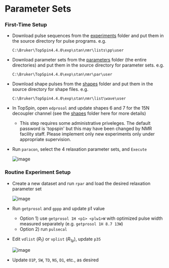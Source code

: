 # Parameter Sets

### First-Time Setup

- Download pulse sequences from the [experiments](https://github.com/viochemist/nmr-relaxation/tree/main/experiments) folder and put them in the source directory for pulse programs. e.g.

      C:\Bruker\TopSpin4.4.0\exp\stan\nmr\lists\pp\user

- Download parameter sets from the [parameters](https://github.com/viochemist/nmr-relaxation/tree/main/parameters) folder (the entire directories) and put them in the source directory for parameter sets. e.g.

      C:\Bruker\TopSpin4.4.0\exp\stan\nmr\par\user
  
- Download shape pulses from the [shapes](https://github.com/viochemist/nmr-relaxation/tree/main/shapes) folder and put them in the source directory for shape files. e.g.

      C:\Bruker\TopSpin4.4.0\exp\stan\nmr\list\wave\user
      
- In TopSpin, open `edprosol` and update shapes 6 and 7 for the 15N decoupler channel (see the [shapes](https://github.com/viochemist/nmr-relaxation/tree/main/shapes/README.md) folder here for more details)
  - This step requires some administrative priveleges. The default password is 'topspin' but this may have been changed by NMR facility staff. Please implement only new experiments only under appropriate supervision.

- Run `paracon`, select the 4 relaxation parameter sets, and `Execute`

  ![image](https://github.com/user-attachments/assets/195f5d15-f553-476d-aa1a-d92ab00042c7)

### Routine Experiment Setup

- Create a new dataset and run `rpar` and load the desired relaxation parameter set

  ![image](https://github.com/user-attachments/assets/28fb80ea-7ced-4b3b-a88f-cf0ec3ec876c)

- Run `getprosol` and `gppp` and update p1 value
  - Option 1) use `getprosol 1H <p1> <plw1>W` with optimized pulse width measured separately (e.g. `getprosol 1H 8.7 13W`)
  - Option 2) run `pulsecal`
- Edit `vdlist` (*R*<sub>1</sub>) or `vplist` (*R*<sub>1ρ</sub>), update `p35`

  ![image](https://github.com/user-attachments/assets/059b3211-bd86-4d8e-ba85-b3e124fefd7a)

- Update `O1P`, `SW`, `TD`, `NS`, `D1`, etc., as desired
